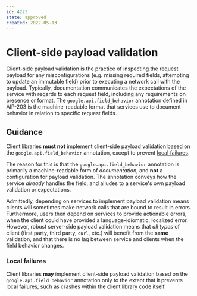 ```yaml
---
id: 4223
state: approved
created: 2022-05-13
---
```


# Client-side payload validation

Client-side payload validation is the practice of inspecting the request payload
for any misconfigurations (e.g. missing required fields, attempting to update an
immutable field) prior to executing a network call with the payload. Typically,
documentation communicates the expectations of the service with regards to each
request field, including any requirements on presence or format. The
`google.api.field_behavior` annotation defined in AIP-203 is the
machine-readable format that services use to document behavior in relation to
specific request fields.

## Guidance

Client libraries **must not** implement client-side payload validation based
on the `google.api.field_behavior` annotation, except to prevent
[local failures](#local-failures).

The reason for this is that the `google.api.field_behavior` annotation is
primarily a machine-readable form of _documentation_, and **not** a
configuration for payload validation. The annotation conveys how the service
_already_ handles the field, and alludes to a service's own payload validation
or expectations.

Admittedly, depending on services to implement payload validation means clients
will sometimes make network calls that are bound to result in errors. Furthermore, users
then depend on services to provide actionable errors, when the client could have
provided a language-idiomatic, localized error. However, robust server-side
payload validation means that _all types_ of client (first party, third party,
`curl`, etc.) will benefit from the **same** validation, and that there is no
lag between service and clients when the field behavior changes.

### Local failures

Client libraries **may** implement client-side payload validation based on the
`google.api.field_behavior` annotation only to the extent that it prevents
local failures, such as crashes within the client library code itself.
